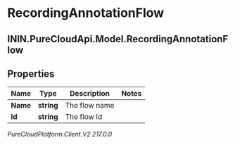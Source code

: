 # RecordingAnnotationFlow

## ININ.PureCloudApi.Model.RecordingAnnotationFlow

## Properties

|Name | Type | Description | Notes|
|------------ | ------------- | ------------- | -------------|
| **Name** | **string** | The flow name | |
| **Id** | **string** | The flow Id | |



_PureCloudPlatform.Client.V2 217.0.0_
